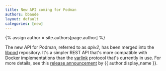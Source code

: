 ```yaml
---
title: New API coming for Podman
authors: bbaude 
layout: default
categories: [new]
---
```

{% assign author = site.authors[page.author] %}

The new API for Podman, referred to as *apiv2*, has been merged into the [libpod](https://github.com/containers/podman/) repository.  It's a simpler REST API that's more compatible with Docker implementations than the [varlink](https://varlink.org/) protocol that's currently in use.  For more details, see this [release announcement](https://podman.io/blogs/2020/01/17/podman-new-api.html) by {{ author.display_name }}.
